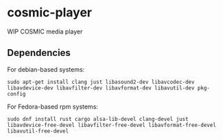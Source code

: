 # cosmic-player
WIP COSMIC media player


## Dependencies

For debian-based systems:
```
sudo apt-get install clang just libasound2-dev libavcodec-dev libavdevice-dev libavfilter-dev libavformat-dev libavutil-dev pkg-config
```

For Fedora-based rpm systems:
```
sudo dnf install rust cargo alsa-lib-devel clang-devel just libavdevice-free-devel libavfilter-free-devel libavformat-free-devel libavutil-free-devel
```
